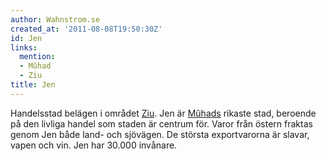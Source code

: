 ```yaml
---
author: Wahnstrom.se
created_at: '2011-08-08T19:50:30Z'
id: Jen
links:
  mention:
  - Mûhad
  - Ziu
title: Jen
---
```


Handelsstad belägen i området [Ziu]. Jen är [Mûhads] rikaste stad, beroende på den livliga handel
som staden är centrum för. Varor från östern fraktas genom Jen både land- och sjövägen. De största
exportvarorna är slavar, vapen och vin. Jen har 30.000 invånare.

  [Ziu]: Ziu
  [Mûhads]: Mûhad
